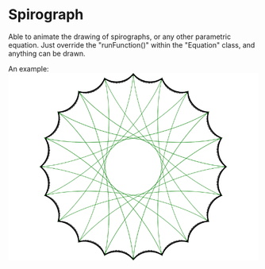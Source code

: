 # Spirograph
Able to animate the drawing of spirographs, or any other parametric equation. Just override the "runFunction()" within the "Equation" class, and anything can be drawn.

An example:
![alt text](https://raw.githubusercontent.com/JakubDylag/SpaceCadets/master/5-Spirograph/screenshot.png)
